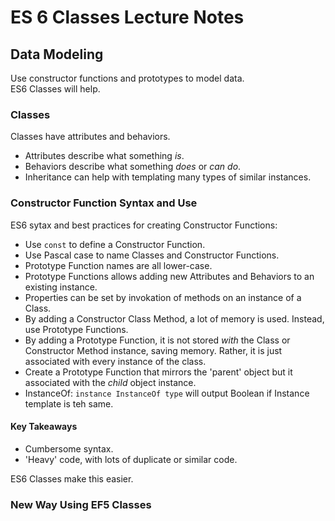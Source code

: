# ES 6 Classes Lecture Notes

## Data Modeling

Use constructor functions and prototypes to model data.  
ES6 Classes will help.  

### Classes

Classes have attributes and behaviors.  

- Attributes describe what something *is*.  
- Behaviors describe what something *does* or *can do*.  
- Inheritance can help with templating many types of similar instances.  

### Constructor Function Syntax and Use

ES6 sytax and best practices for creating Constructor Functions:

- Use `const` to define a Constructor Function.  
- Use Pascal case to name Classes and Constructor Functions.  
- Prototype Function names are all lower-case.  
- Prototype Functions allows adding new Attributes and Behaviors to an existing instance.  
- Properties can be set by invokation of methods on an instance of a Class.  
- By adding a Constructor Class Method, a lot of memory is used. Instead, use Prototype Functions.  
- By adding a Prototype Function, it is not stored *with* the Class or Constructor Method instance, saving memory. Rather, it is just associated with every instance of the class.  
- Create a Prototype Function that mirrors the 'parent' object but it associated with the *child* object instance.  
- InstanceOf: `instance InstanceOf type` will output Boolean if Instance template is teh same.  

#### Key Takeaways

- Cumbersome syntax.  
- 'Heavy' code, with lots of duplicate or similar code.  

ES6 Classes make this easier.  

### New Way Using EF5 Classes


